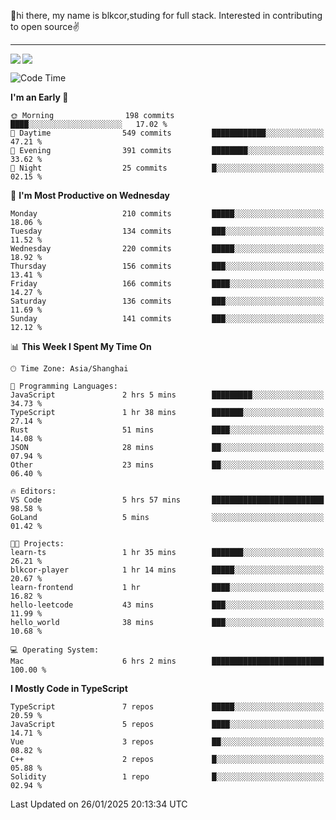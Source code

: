 👋hi there, my name is blkcor,studing for full stack.
Interested in contributing to open source✌️

<hr/>

![](https://github-readme-stats.vercel.app/api?username=blkcor)
<a href="https://github.com/blkcor/github-readme-stats">
    <img align="left" src="https://github-readme-stats.vercel.app/api/top-langs/?username=blkcor&hide=jupyter%20notebook,shaderlab,tex,c%23&langs_count=9" />
</a>


<!--START_SECTION:waka-->
![Code Time](http://img.shields.io/badge/Code%20Time-1%2C784%20hrs%209%20mins-blue)

**I'm an Early 🐤** 

```text
🌞 Morning                198 commits         ████░░░░░░░░░░░░░░░░░░░░░   17.02 % 
🌆 Daytime                549 commits         ████████████░░░░░░░░░░░░░   47.21 % 
🌃 Evening                391 commits         ████████░░░░░░░░░░░░░░░░░   33.62 % 
🌙 Night                  25 commits          █░░░░░░░░░░░░░░░░░░░░░░░░   02.15 % 
```
📅 **I'm Most Productive on Wednesday** 

```text
Monday                   210 commits         █████░░░░░░░░░░░░░░░░░░░░   18.06 % 
Tuesday                  134 commits         ███░░░░░░░░░░░░░░░░░░░░░░   11.52 % 
Wednesday                220 commits         █████░░░░░░░░░░░░░░░░░░░░   18.92 % 
Thursday                 156 commits         ███░░░░░░░░░░░░░░░░░░░░░░   13.41 % 
Friday                   166 commits         ████░░░░░░░░░░░░░░░░░░░░░   14.27 % 
Saturday                 136 commits         ███░░░░░░░░░░░░░░░░░░░░░░   11.69 % 
Sunday                   141 commits         ███░░░░░░░░░░░░░░░░░░░░░░   12.12 % 
```


📊 **This Week I Spent My Time On** 

```text
🕑︎ Time Zone: Asia/Shanghai

💬 Programming Languages: 
JavaScript               2 hrs 5 mins        █████████░░░░░░░░░░░░░░░░   34.73 % 
TypeScript               1 hr 38 mins        ███████░░░░░░░░░░░░░░░░░░   27.14 % 
Rust                     51 mins             ████░░░░░░░░░░░░░░░░░░░░░   14.08 % 
JSON                     28 mins             ██░░░░░░░░░░░░░░░░░░░░░░░   07.94 % 
Other                    23 mins             ██░░░░░░░░░░░░░░░░░░░░░░░   06.40 % 

🔥 Editors: 
VS Code                  5 hrs 57 mins       █████████████████████████   98.58 % 
GoLand                   5 mins              ░░░░░░░░░░░░░░░░░░░░░░░░░   01.42 % 

🐱‍💻 Projects: 
learn-ts                 1 hr 35 mins        ███████░░░░░░░░░░░░░░░░░░   26.21 % 
blkcor-player            1 hr 14 mins        █████░░░░░░░░░░░░░░░░░░░░   20.67 % 
learn-frontend           1 hr                ████░░░░░░░░░░░░░░░░░░░░░   16.82 % 
hello-leetcode           43 mins             ███░░░░░░░░░░░░░░░░░░░░░░   11.99 % 
hello_world              38 mins             ███░░░░░░░░░░░░░░░░░░░░░░   10.68 % 

💻 Operating System: 
Mac                      6 hrs 2 mins        █████████████████████████   100.00 % 
```

**I Mostly Code in TypeScript** 

```text
TypeScript               7 repos             █████░░░░░░░░░░░░░░░░░░░░   20.59 % 
JavaScript               5 repos             ████░░░░░░░░░░░░░░░░░░░░░   14.71 % 
Vue                      3 repos             ██░░░░░░░░░░░░░░░░░░░░░░░   08.82 % 
C++                      2 repos             █░░░░░░░░░░░░░░░░░░░░░░░░   05.88 % 
Solidity                 1 repo              █░░░░░░░░░░░░░░░░░░░░░░░░   02.94 % 
```




 Last Updated on 26/01/2025 20:13:34 UTC
<!--END_SECTION:waka-->


